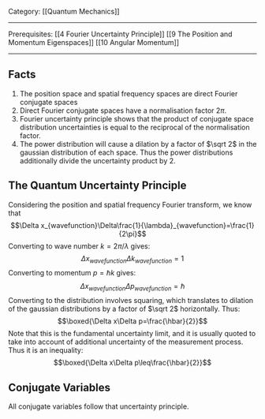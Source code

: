Category: [[Quantum Mechanics]] 
___
Prerequisites: [[4 Fourier Uncertainty Principle]] [[9 The Position and Momentum Eigenspaces]] [[10 Angular Momentum]]
___
## Facts
1. The position space and spatial frequency spaces are direct Fourier conjugate spaces
2. Direct Fourier conjugate spaces have a normalisation factor $2\pi$.
3. Fourier uncertainty principle shows that the product of conjugate space distribution uncertainties is equal to the reciprocal of the normalisation factor. 
4. The power distribution will cause a dilation by a factor of $\sqrt 2$ in the gaussian distribution of each space. Thus the power distributions additionally divide the uncertainty product by 2. 
## The Quantum Uncertainty Principle
Considering the position and spatial frequency Fourier transform, we know that 
$$\Delta x_{wavefunction}\Delta\frac{1}{\lambda}_{wavefunction}=\frac{1}{2\pi}$$
Converting to wave number $k=2\pi/\lambda$ gives: 
$$\Delta x_{wavefunction}\Delta k_{wavefunction}=1$$
Converting to momentum $p=\hbar k$ gives: 
$$\Delta x_{wavefunction}\Delta p_{wavefunction}=\hbar$$
Converting to the distribution involves squaring, which translates to dilation of the gaussian distributions by a factor of $\sqrt 2$ horizontally. Thus:
$$\boxed{\Delta x\Delta p=\frac{\hbar}{2}}$$
Note that this is the fundamental uncertainty limit, and it is usually quoted to take into account of additional uncertainty of the measurement process. Thus it is an inequality:
$$\boxed{\Delta x\Delta p\leq\frac{\hbar}{2}}$$
## Conjugate Variables
All conjugate variables follow that uncertainty principle. 